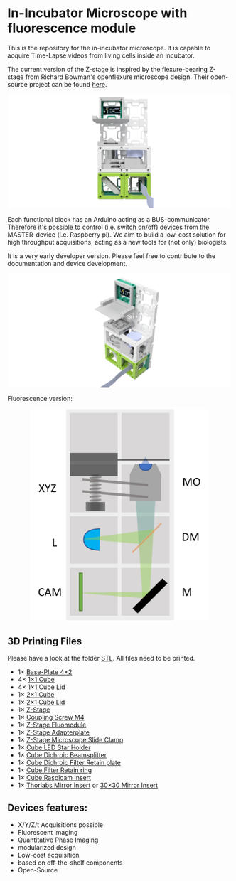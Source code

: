 # In-Incubator Microscope with fluorescence module
This is the repository for the in-incubator microscope. It is capable to acquire Time-Lapse videos from living cells inside an incubator.

The current version of the Z-stage is inspired by the flexure-bearing Z-stage from Richard Bowman's openflexure microscope design. Their open-source project can be found [here](https://openflexure.org).


<p align="center">
<img src="./IMAGES/Assembly_UKJ_Microscope_v4.png" width="500">
</p>


Each functional block has an Arduino acting as a BUS-communicator. Therefore it's possible to control (i.e. switch on/off) devices from the MASTER-device (i.e. Raspberry pi). We aim to build a low-cost solution for high throughput acquisitions, acting as a new tools for (not only) biologists.

It is a very early developer version. Please feel free to contribute to the documentation and device development.

<p align="center">
<img src="./IMAGES/Assembly_UKJ_Microscope_v4_2.png" width="500">
</p>

Fluorescence version:
<p align="center">
<img src="./IMAGES/UC2_Setups_4_fluorescence.png" width="400">
</p>

## 3D Printing Files
Please have a look at the folder [STL](./STL). All files need to be printed.

* 1× [Base-Plate 4×2](./STL/Assembly_base_4x2.stl)
* 4× [1×1 Cube](./STL/10_Cube_1x1_v2.stl)
* 4× [1×1 Cube Lid](./STL/10_Lid_1x1_v2.stl)
* 1× [2×1 Cube](./STL/10_Cube_2x1_v2.stl)
* 1× [2×1 Cube Lid](./STL/10_Lid_el_2x1_v2.stl)
* 1× [Z-Stage](./STL/20_focus_inlet_triangle_spiral_v6.stl)
* 1× [Coupling Screw M4](./STL/30_Coupling_Screw_28BYJ_M4.stl)
* 1× [Z-Stage Fluomodule](./STL/30_Z_Stage_Fluomodule_12.stl)
* 1× [Z-Stage Adapterplate](./STL/30_Z_Stage_Adapterplate_11.stl)
* 1× [Z-Stage Microscope Slide Clamp](./STL/40_XY_Stage_Clamp_Slide_9.stl)
* 1× [Cube LED Star Holder](./STL/ASSEMBLY_CUBE_LED_20_Cube_insert_LED_holder.stl)
* 1× [Cube Dichroic Beamsplitter](./STL/20_Cube_Insert_Beamsplittercube_Base.stl)
* 1× [Cube Dichroic Filter Retain plate](./STL/20_Cube_Insert_Beamsplittercube_Dichroicmirror_Retainplate.stl)
* 1× [Cube Filter Retain ring](./STL/20_Cube_Insert_Beamsplittercube_Retainring_25mm.stl)
* 1× [Cube Raspicam Insert](./STL/20_Cube_Insert_RaspiCam.stl)
* 1× [Thorlabs Mirror Insert](./STL/20_Cube_Insert_Mirror_Holder_v2.stl) or [30×30 Mirror Insert](./STL/20_Cube_Insert_Mirror_Holder_30x30Mirror_v2.stl)

## Devices features:

* X/Y/Z/t Acquisitions possible
* Fluorescent imaging
* Quantitative Phase Imaging
* modularized design
* Low-cost acquisition
* based on off-the-shelf components 
* Open-Source
